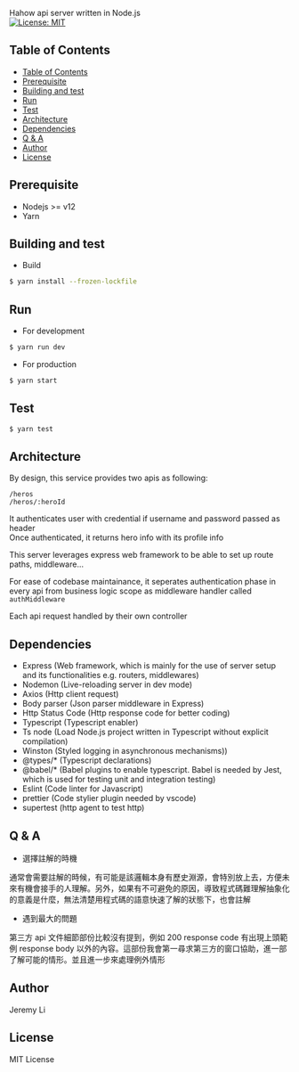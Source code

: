 Hahow api server written in Node.js    
[![License: MIT](https://img.shields.io/badge/License-MIT-yellow.svg)](https://opensource.org/licenses/MIT)  

## Table of Contents
- [Table of Contents](#table-of-contents)
- [Prerequisite](#prerequisite)
- [Building and test](#building-and-test)
- [Run](#run)
- [Test](#test)
- [Architecture](#architecture)
- [Dependencies](#dependencies)
- [Q & A](#q--a)
- [Author](#author)
- [License](#license)

Prerequisite
-----
* Nodejs >= v12
* Yarn

Building and test
-----

* Build
  
```bash
$ yarn install --frozen-lockfile
```

Run
-----

* For development

```bash
$ yarn run dev
```

* For production

```bash
$ yarn start
```

Test
-----

```bash
$ yarn test
```

Architecture
-----

By design, this service provides two apis as following:

`/heros`  
`/heros/:heroId`  

It authenticates user with credential if username and password passed as header  
Once authenticated, it returns hero info with its profile info

This server leverages express web framework to be able to set up route paths, middleware...

For ease of codebase maintainance, it seperates authentication phase in every api from business logic scope as middleware handler called `authMiddleware`

Each api request handled by their own controller

Dependencies
-----

- Express (Web framework, which is mainly for the use of server setup and its functionalities e.g. routers, middlewares)
- Nodemon (Live-reloading server in dev mode)
- Axios (Http client request)
- Body parser (Json parser middleware in Express)
- Http Status Code (Http response code for better coding)
- Typescript (Typescript enabler)
- Ts node (Load Node.js project written in Typescript without explicit compilation)
- Winston (Styled logging in asynchronous mechanisms))
- @types/* (Typescript declarations)
- @babel/* (Babel plugins to enable typescript. Babel is needed by Jest, which is used for testing unit and integration testing)
- Eslint (Code linter for Javascript)
- prettier (Code stylier plugin needed by vscode)
- supertest (http agent to test http)

Q & A
-----

* 選擇註解的時機
  
通常會需要註解的時候，有可能是該邏輯本身有歷史淵源，會特別放上去，方便未來有機會接手的人理解。另外，如果有不可避免的原因，導致程式碼難理解抽象化的意義是什麼，無法清楚用程式碼的語意快速了解的狀態下，也會註解

* 遇到最大的問題

第三方 api 文件細節部份比較沒有提到，例如 200 response code 有出現上頭範例 response body 以外的內容。這部份我會第一尋求第三方的窗口協助，進一部了解可能的情形。並且進一步來處理例外情形

Author
-----
Jeremy Li

License
-----
MIT License
